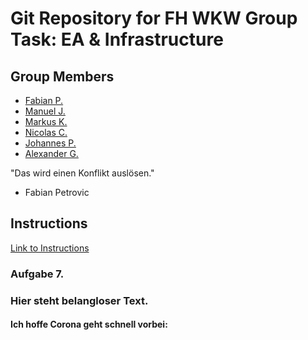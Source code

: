 # Git Repository for FH WKW Group Task: EA & Infrastructure
## Group Members
- [Fabian P.](https://github.com/fabi-an29)
- [Manuel J.](https://github.com/sigmodatabases)
- [Markus K.](https://github.com/markuskern93)
- [Nicolas C.](https://github.com/thenic95)
- [Johannes P.](https://github.com/joeherold)
- [Alexander G.](https://github.com/alexandergeischlaeger)

"Das wird einen Konflikt auslösen."
- Fabian Petrovic












## Instructions
[Link to Instructions](https://fhwzid-my.sharepoint.com/personal/rene_schakmann_edu_fh-wien_ac_at/_layouts/15/onedrive.aspx?csf=1&e=aCWs5f&cid=c5b04880-d279-48a1-a03e-6a68423247a8&FolderCTID=0x012000B2378A8437F9114D868C443108D33409&id=/personal/rene_schakmann_edu_fh-wien_ac_at/Documents/EA/06-UE-GIT.pdf&parent=/personal/rene_schakmann_edu_fh-wien_ac_at/Documents/EA)

### Aufgabe 7.

### Hier steht belangloser Text.

#### Ich hoffe Corona geht schnell vorbei:
